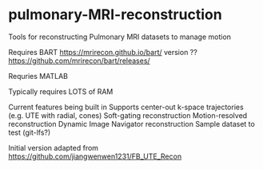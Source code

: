 # pulmonary-MRI-reconstruction
Tools for reconstructing Pulmonary MRI datasets to manage motion

Requires BART https://mrirecon.github.io/bart/
version ?? https://github.com/mrirecon/bart/releases/

Requries MATLAB

Typically requires LOTS of RAM

Current features being built in
Supports center-out k-space trajectories (e.g. UTE with radial, cones)
Soft-gating reconstruction
Motion-resolved reconstruction
Dynamic Image Navigator reconstruction
Sample dataset to test (git-lfs?)

Initial version adapted from
https://github.com/jiangwenwen1231/FB_UTE_Recon
